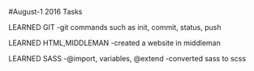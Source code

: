 #August-1 2016 Tasks

LEARNED GIT
-git commands such as init, commit, status, push

LEARNED HTML,MIDDLEMAN
-created a website in middleman

LEARNED SASS
-@import, variables, @extend
-converted sass to scss
